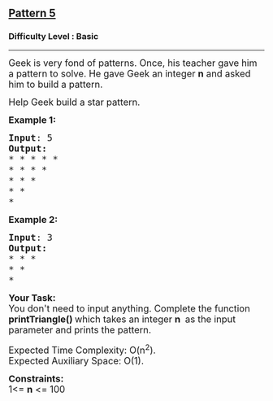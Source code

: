<h2><a href="https://www.geeksforgeeks.org/problems/triangle-pattern/1?page=5&difficulty=Basic&sortBy=submissions">Pattern 5</a></h2><h3>Difficulty Level : Basic</h3><hr><div class="problems_problem_content__Xm_eO"><p><span style="font-size: 18px;">Geek is very fond of patterns. Once, his teacher gave him a pattern to solve. He gave Geek an integer&nbsp;<strong>n</strong> and asked him to build a pattern.</span></p>
<p><span style="font-size: 18px;">Help Geek&nbsp;build a star pattern.</span></p>
<p><span style="font-size: 18px;"><strong>Example 1:</strong></span></p>
<pre><span style="font-size: 18px;"><strong>Input</strong>: 5<br><strong>Output:</strong><br>* * * * *<br>* * * *&nbsp;<br>* * *&nbsp;<br>* *&nbsp;&nbsp;<br>*&nbsp;<br></span></pre>
<p><span style="font-size: 18px;"><strong>Example 2:</strong></span></p>
<pre><span style="font-size: 18px;"><strong>Input</strong>: 3<br><strong>Output:</strong><br>* * *&nbsp;<br>* *&nbsp;&nbsp;<br>*&nbsp;</span></pre>
<p><span style="font-size: 18px;"><strong>Your Task:<br></strong></span><span style="font-size: 18px;">You don't need to input anything. Complete the function <strong>printTriangle()&nbsp;</strong>which takes an integer <strong>n</strong> <strong>&nbsp;</strong>as the input parameter and prints the pattern.</span></p>
<p><span style="font-size: 18px;">Expected Time Complexity: O(n<sup>2</sup></span><span style="font-size: 18px;">).</span><span style="font-size: 18px;"><br></span><span style="font-size: 18px;">Expected Auxiliary Space: O(1).</span></p>
<p><span style="font-size: 18px;"><strong>Constraints:<br></strong></span><span style="font-size: 18px;">1&lt;= <strong>n</strong> &lt;= 100</span></p></div>